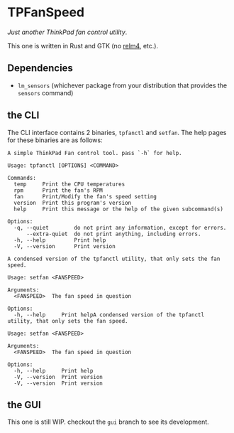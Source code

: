 # TPFanSpeed

*Just another ThinkPad fan control utility*.

This one is written in Rust and GTK (no [relm4](relm4.org), etc.).

## Dependencies

 * `lm_sensors` (whichever package from your distribution that provides the `sensors` command)

## the CLI

The CLI interface contains 2 binaries, `tpfanctl` and `setfan`. The help pages for these binaries are as follows:

```
A simple ThinkPad Fan control tool. pass `-h` for help.

Usage: tpfanctl [OPTIONS] <COMMAND>

Commands:
  temp     Print the CPU temperatures
  rpm      Print the fan's RPM
  fan      Print/Modify the fan's speed setting
  version  Print this program's version
  help     Print this message or the help of the given subcommand(s)

Options:
  -q, --quiet        do not print any information, except for errors.
      --extra-quiet  do not print anything, including errors.
  -h, --help         Print help
  -V, --version      Print version
```

```
A condensed version of the tpfanctl utility, that only sets the fan speed.

Usage: setfan <FANSPEED>

Arguments:
  <FANSPEED>  The fan speed in question

Options:
  -h, --help     Print helpA condensed version of the tpfanctl utility, that only sets the fan speed.

Usage: setfan <FANSPEED>

Arguments:
  <FANSPEED>  The fan speed in question

Options:
  -h, --help     Print help
  -V, --version  Print version
  -V, --version  Print version
```

## the GUI

This one is still WIP. checkout the `gui` branch to see its development. 
